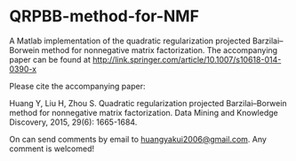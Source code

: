 # QRPBB-method-for-NMF
A Matlab implementation of the quadratic regularization projected Barzilai–Borwein method for nonnegative matrix factorization.
The accompanying paper can be found at 
http://link.springer.com/article/10.1007/s10618-014-0390-x

Please cite the accompanying paper:

Huang Y, Liu H, Zhou S. Quadratic regularization projected Barzilai–Borwein method for nonnegative matrix factorization. Data Mining and Knowledge Discovery, 2015, 29(6): 1665-1684.

On can send comments by email to huangyakui2006@gmail.com. Any comment is welcomed!
